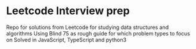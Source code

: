 # Leetcode Interview prep 
Repo for solutions from Leetcode for studying data structures and algorithms
Using Blind 75 as rough guide for which problem types to focus on
Solved in JavaScript, TypeScript and python3
